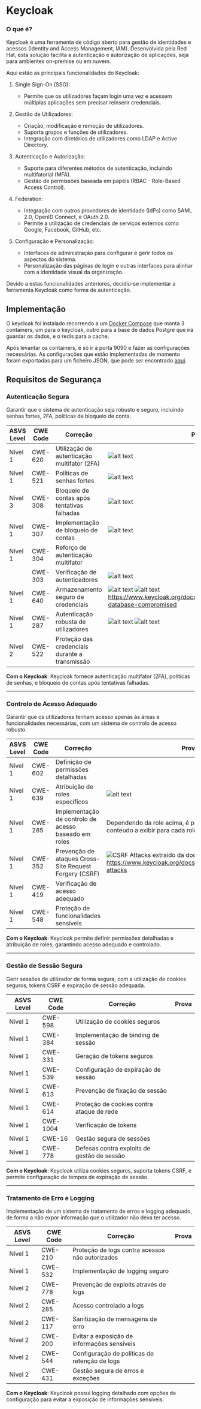 # Keycloak

### O que é?
Keycloak é uma ferramenta de código aberto para gestão de identidades e acessos (Identity and Access Management, IAM). Desenvolvida pela Red Hat, esta solução facilita a autenticação e autorização de aplicações, seja para ambientes on-premise ou em nuvem. 

Aqui estão as principais funcionalidades do Keycloak:

1.  Single Sign-On (SSO):
    *   Permite que os utilizadores façam login uma vez e acessem múltiplas aplicações sem precisar reinserir credenciais.

2.  Gestão de Utilizadores:
    *   Criação, modificação e remoção de utilizadores.
    *   Suporta grupos e funções de utilizadores.
    *   Integração com diretórios de utilizadores como LDAP e Active Directory.

3.  Autenticação e Autorização:
    *   Suporte para diferentes métodos de autenticação, incluindo multifatorial (MFA).
    *   Gestão de permissões baseada em papéis (RBAC - Role-Based Access Control).

4.  Federation:
    *   Integração com outros provedores de identidade (IdPs) como SAML 2.0, OpenID Connect, e OAuth 2.0.
    *   Permite a utilização de credenciais de serviços externos como Google, Facebook, GitHub, etc.

5.  Configuração e Personalização:
    *   Interfaces de administração para configurar e gerir todos os aspectos do sistema.
    *   Personalização das páginas de login e outras interfaces para alinhar com a identidade visual da organização.


Devido a estas funcionalidades anteriores, decidiu-se implementar a ferramenta Keycloak como forma de autenticação.


## Implementação

O keycloak foi instalado recorrendo a um [Docker Compose](../../Code/BE/KeycloakConfigs/docker-compose.yml) que monta 3 containers, um para o keycloak, outro para a base de dados Postgre que irá guardar os dados, e o redis para a cache.

Após levantar os containers, é só ir à porta 9090 e fazer as configurações necessárias.
As configurações que estão implementadas de momento foram exportadas para um ficheiro JSON, que pode ser encontrado [aqui](../../Code/BE/KeycloakConfigs/realm-jndesofs-export-v2.json).


## Requisitos de Segurança

### Autenticação Segura

Garantir que o sistema de autenticação seja robusto e seguro, incluindo senhas fortes, 2FA, políticas de bloqueio de conta.

| ASVS Level | CWE Code | Correção | Prova |
|------------|----------|----------|----------| 
| Nível 1    | CWE-620  | Utilização de autenticação multifator (2FA) | ![alt text](./MarkdownImages/Auth/OTPPolicies.png) |
| Nível 1    | CWE-521  | Políticas de senhas fortes |![alt text](./MarkdownImages/Auth/PasswordPolicies.png)|
| Nível 3    | CWE-308  | Bloqueio de contas após tentativas falhadas | ![alt text](./MarkdownImages/Auth/BruteForceDetectionPolicies.png) |
| Nível 1    | CWE-307  | Implementação de bloqueio de contas | ![alt text](./MarkdownImages/Auth/Enable_DisableUser.png) |
| Nível 1    | CWE-304  | Reforço de autenticação multifator |            |
|            | CWE-303  | Verificação de autenticadores | ![alt text](./MarkdownImages/Auth/MFA_Request.png) |
| Nível 1    | CWE-640  | Armazenamento seguro de credenciais | ![alt text](./MarkdownImages/Auth/SafeCredentialStorage.png) ![alt text](./MarkdownImages/Auth/SafeCredentialDatabaseStorage.png) https://www.keycloak.org/docs/latest/server_admin/#password-database-compromised|
| Nível 1    | CWE-287  | Autenticação robusta de utilizadores | ![alt text](./MarkdownImages/Auth/OTPPolicies.png) ![alt text](./MarkdownImages/Auth/MFA_Request.png) | 
| Nível 2    | CWE-522  | Proteção das credenciais durante a transmissão |

**Com o Keycloak**: Keycloak fornece autenticação multifator (2FA), políticas de senhas, e bloqueio de contas após tentativas falhadas.

---

### Controlo de Acesso Adequado

Garantir que os utilizadores tenham acesso apenas às áreas e funcionalidades necessárias, com um sistema de controlo de acesso robusto.

| ASVS Level | CWE Code | Correção | Prova |
|------------|----------|----------|----------| 
| Nível 1    | CWE-602  | Definição de permissões detalhadas |
| Nível 1    | CWE-639  | Atribuição de roles específicos | ![alt text](./MarkdownImages/Auth/RealmRoles.png) |
| Nível 1    | CWE-285  | Implementação de controlo de acesso baseado em roles | Dependendo da role acima, é possivel decidir paginas / conteudo a exibir para cada role.![alt text](./MarkdownImages/Auth/resourceServerFilterChainMethod.png) |
| Nível 1    | CWE-352  | Prevenção de ataques Cross-Site Request Forgery (CSRF) | ![CSRF Attacks extraido da documentação do Keycloak](./MarkdownImages/Auth/CSRFAttacks.png) https://www.keycloak.org/docs/latest/server_admin/#csrf-attacks|
| Nível 1    | CWE-419  | Verificação de acesso adequado |
| Nível 1    | CWE-548  | Proteção de funcionalidades sensíveis |

**Com o Keycloak**: Keycloak permite definir permissões detalhadas e atribuição de roles, garantindo acesso adequado e controlado.

---

### Gestão de Sessão Segura

Gerir sessões de utilizador de forma segura, com a utilização de cookies seguros, tokens CSRF e expiração de sessão adequada.

| ASVS Level | CWE Code | Correção | Prova |
|------------|----------|----------|----------| 
| Nível 1    | CWE-598  | Utilização de cookies seguros |
| Nível 1    | CWE-384  | Implementação de binding de sessão |
| Nível 1    | CWE-331  | Geração de tokens seguros |
| Nível 1    | CWE-539  | Configuração de expiração de sessão |
| Nível 1    | CWE-613  | Prevenção de fixação de sessão |
| Nível 1    | CWE-614  | Proteção de cookies contra ataque de rede |
| Nível 1    | CWE-1004 | Verificação de tokens |
| Nível 1    | CWE-16   | Gestão segura de sessões |
| Nível 1    | CWE-778  | Defesas contra exploits de gestão de sessão |

**Com o Keycloak**: Keycloak utiliza cookies seguros, suporta tokens CSRF, e permite configuração de tempos de expiração de sessão.

---

### Tratamento de Erro e Logging

Implementação de um sistema de tratamento de erros e logging adequado, de forma a não expor informação que o utilizador não deva ter acesso.

| ASVS Level | CWE Code | Correção | Prova |
|------------|----------|----------|----------| 
| Nível 1    | CWE-210  | Proteção de logs contra acessos não autorizados |            | 
| Nível 1    | CWE-532  | Implementação de logging seguro |            | 
| Nível 2    | CWE-778  | Prevenção de exploits através de logs |            | 
| Nível 2    | CWE-285  | Acesso controlado a logs |            | 
| Nível 2    | CWE-117  | Sanitização de mensagens de erro |            | 
| Nível 2    | CWE-200  | Evitar a exposição de informações sensíveis |            | 
| Nível 2    | CWE-544  | Configuração de políticas de retenção de logs |            | 
| Nível 2    | CWE-431  | Gestão segura de erros e exceções |            | 

**Com o Keycloak**: Keycloak possui logging detalhado com opções de configuração para evitar a exposição de informações sensíveis.
